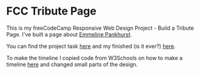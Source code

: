 # FCC Tribute Page

This is my freeCodeCamp Responsive Web Design Project - Build a Tribute Page. I've built a page about <a href="https://en.wikipedia.org/wiki/Emmeline_Pankhurst" target="_blank">Emmeline Pankhurst</a>. 

You can find the project task <a target="_blank" href="https://learn.freecodecamp.org/responsive-web-design/responsive-web-design-projects/build-a-tribute-page">here</a> and my finished (is it ever?) <a href="https://kajsaeklof.github.io/fcctributepage/" target="_blank">here</a>. 

To make the timeline I copied code from W3Schools on how to make a timeline <a href="https://www.w3schools.com/howto/howto_css_timeline.asp" target="_blank">here</a> and changed small parts of the design. 
